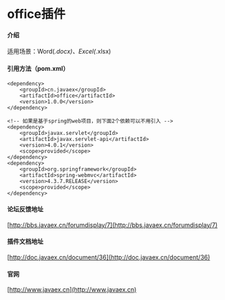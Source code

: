 # office插件

#### 介绍
适用场景：Word(*.docx)、Excel(*.xlsx)

#### 引用方法（pom.xml）

```
<dependency>
	<groupId>cn.javaex</groupId>
	<artifactId>office</artifactId>
	<version>1.0.0</version>
</dependency>

<!-- 如果是基于spring的web项目，则下面2个依赖可以不用引入 -->
<dependency>
	<groupId>javax.servlet</groupId>
	<artifactId>javax.servlet-api</artifactId>
	<version>4.0.1</version>
	<scope>provided</scope>
</dependency>
<dependency>
	<groupId>org.springframework</groupId>
	<artifactId>spring-webmvc</artifactId>
	<version>4.3.7.RELEASE</version>
	<scope>provided</scope>
</dependency>
```


#### 论坛反馈地址
[http://bbs.javaex.cn/forumdisplay/7](http://bbs.javaex.cn/forumdisplay/7)


#### 插件文档地址

[http://doc.javaex.cn/document/36](http://doc.javaex.cn/document/36)


#### 官网
[http://www.javaex.cn](http://www.javaex.cn)
